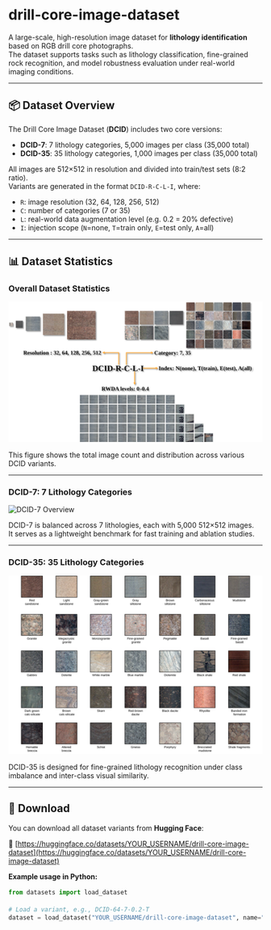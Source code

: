 # drill-core-image-dataset

A large-scale, high-resolution image dataset for **lithology identification** based on RGB drill core photographs.  
The dataset supports tasks such as lithology classification, fine-grained rock recognition, and model robustness evaluation under real-world imaging conditions.

---

## 📦 Dataset Overview

The Drill Core Image Dataset (**DCID**) includes two core versions:

- **DCID-7**: 7 lithology categories, 5,000 images per class (35,000 total)
- **DCID-35**: 35 lithology categories, 1,000 images per class (35,000 total)

All images are 512×512 in resolution and divided into train/test sets (8:2 ratio).  
Variants are generated in the format `DCID-R-C-L-I`, where:

- `R`: image resolution (32, 64, 128, 256, 512)
- `C`: number of categories (7 or 35)
- `L`: real-world data augmentation level (e.g. 0.2 = 20% defective)
- `I`: injection scope (`N`=none, `T`=train only, `E`=test only, `A`=all)

---

## 📊 Dataset Statistics

### Overall Dataset Statistics

![Overall Dataset](./Fig5.svg)

This figure shows the total image count and distribution across various DCID variants.

---

### DCID-7: 7 Lithology Categories

![DCID-7 Overview](./Fig3.svg)

DCID-7 is balanced across 7 lithologies, each with 5,000 512×512 images.  
It serves as a lightweight benchmark for fast training and ablation studies.

---

### DCID-35: 35 Lithology Categories

![DCID-35 Overview](./Fig4.svg)

DCID-35 is designed for fine-grained lithology recognition under class imbalance and inter-class visual similarity.

---

## 🚀 Download

You can download all dataset variants from **Hugging Face**:

🔗 [https://huggingface.co/datasets/YOUR_USERNAME/drill-core-image-dataset](https://huggingface.co/datasets/YOUR_USERNAME/drill-core-image-dataset)

**Example usage in Python:**

```python
from datasets import load_dataset

# Load a variant, e.g., DCID-64-7-0.2-T
dataset = load_dataset("YOUR_USERNAME/drill-core-image-dataset", name="DCID-64-7-0.2-T")
